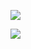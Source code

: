 ![](http://profile-summary-cards.vercel.app/api/cards/profile-details?username=jugurta12&theme=2077)

![](http://profile-summary-cards.vercel.app/api/cards/repos-per-language?username=jugurta12&theme=2077)

